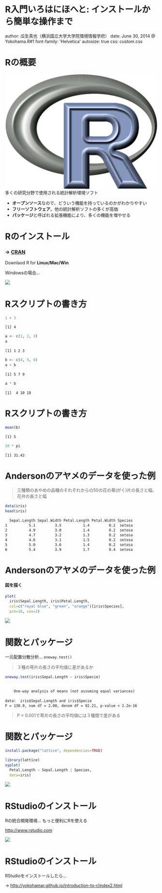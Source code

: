 R入門いろはにほへと: インストールから簡単な操作まで
========================================================
author: 瓜生真也（横浜国立大学大学院環境情報学府）
date: June 30, 2014 @ Yokohama.R#1
font-family: 'Helvetica'
autosize: true
css: custom.css



Rの概要
========================================================
<img src="https://raw.githubusercontent.com/uribo/rep-res-guideline/master/src/r-logo.png" widht="30" align="right"/>

多くの研究分野で使用される統計解析環境ソフト

* **オープンソース**なので、どういう機能を持っているのかがわかりやすい
* **フリーソフトウェア**。他の統計解析ソフトの多くが高価
* **パッケージ**と呼ばれる拡張機能により、多くの機能を増やせる

Rのインストール
=====

### -> [CRAN](http://cran.r-project.org)

Downlaod R for **Linux/Mac/Win**

Windowsの場合...

![](https://github.com/YokohamaR/yokohama.r/wiki/src/images/20140606-081254_capture.gif)

Rスクリプトの書き方
=====


```r
1 + 3
```

```
[1] 4
```


```r
a <- c(1, 2, 3)
a
```

```
[1] 1 2 3
```


```r
b <- c(4, 5, 6)
a + b
```

```
[1] 5 7 9
```


```r
a * b
```

```
[1]  4 10 18
```

Rスクリプトの書き方
=====


```r
mean(b)
```

```
[1] 5
```


```r
10 * pi
```

```
[1] 31.42
```

Andersonのアヤメのデータを使った例
======

> 三種類のあやめの品種のそれぞれからの50の花の蕚(がく)片の長さと幅、花弁の長さと幅


```r
data(iris)
head(iris)
```

```
  Sepal.Length Sepal.Width Petal.Length Petal.Width Species
1          5.1         3.5          1.4         0.2  setosa
2          4.9         3.0          1.4         0.2  setosa
3          4.7         3.2          1.3         0.2  setosa
4          4.6         3.1          1.5         0.2  setosa
5          5.0         3.6          1.4         0.2  setosa
6          5.4         3.9          1.7         0.4  setosa
```

Andersonのアヤメのデータを使った例
======

#### 図を描く


```r
plot(
  iris$Sepal.Length, iris$Petal.Length, 
  col=c("royal blue", "green", "orange")[iris$Species], 
  pch=16, cex=2)
```

![](https://github.com/YokohamaR/yokohama.r/wiki/src/images/ex_iris_plot.png)

関数とパッケージ
=====

一元配置分散分析... `oneway.test()`

> ３種の萼片の長さの平均値に差があるか


```r
oneway.test(iris$Sepal.Length ~ iris$Specie)
```

```

	One-way analysis of means (not assuming equal variances)

data:  iris$Sepal.Length and iris$Specie
F = 138.9, num df = 2.00, denom df = 92.21, p-value < 2.2e-16
```

> P < 0.001で萼片の長さの平均値には３種間で差がある


関数とパッケージ
=====

```r
install.package("lattice", dependencies=TRUE)
```


```r
library(lattice)
xyplot(
  Petal.Length ~ Sepal.Length | Species,
  data=iris)
```

![](https://github.com/YokohamaR/yokohama.r/wiki/src/images/ex_iris_xyplot.png)

RStudioのインストール
=====

Rの統合開発環境... もっと便利にRを使える

http://www.rstudio.com

![](https://github.com/YokohamaR/yokohama.r/wiki/src/images/installation-rstudio.gif)

RStudioのインストール
=====

RStudioをインストールしたら...

-> http://yokohamar.github.io/introduction-to-r/index2.html
